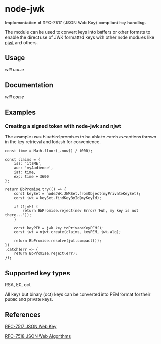 # node-jwk

Implementation of RFC-7517 (JSON Web Key) compliant key handling.

The module can be used to convert keys into buffers or other formats to
enable the direct use of JWK formatted keys with other node modules like
[njwt](https://www.npmjs.com/package/njwt) and others.

## Usage

_will come_

## Documentation

_will come_

## Examples

### Creating a signed token with node-jwk and njwt

The example uses bluebird promises to be able to catch exceptions thrown in the
key retrieval and lodash for convenience.

```
const time = Math.floor(_.now() / 1000);

const claims = {
	iss: 'itsME',
	aud: 'myAudience',
	iat: time,
	exp: time + 3600
};

return BbPromise.try(() => {
	const keySet = nodeJWK.JWKSet.fromObject(myPrivateKeySet);
	const jwk = keySet.findKeyById(myKeyId);

	if (!jwk) {
		return BbPromise.reject(new Error('Huh, my key is not there...'));
	}

	const keyPEM = jwk.key.toPrivateKeyPEM();
	const jwt = njwt.create(claims, keyPEM, jwk.alg);

	return BbPromise.resolve(jwt.compact());
})
.catch(err => {
	return BbPromise.reject(err);
});
```

## Supported key types

RSA, EC, oct

All keys but binary (oct) keys can be converted into PEM format for their
public and private keys.

## References

[RFC-7517 JSON Web Key](https://tools.ietf.org/html/rfc7517)

[RFC-7518 JSON Web Algorithms](https://tools.ietf.org/html/rfc7518)
